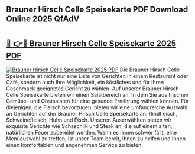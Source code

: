 ## Brauner Hirsch Celle Speisekarte PDF Download Online 2025 QfAdV

# <h2><a href="http://gc7ukwe.nevu.top/?p=Brauner+Hirsch+Celle+Speisekarte">🔗 👉🔴 Brauner Hirsch Celle Speisekarte 2025 PDF</a></h2>

[![Brauner Hirsch Celle Speisekarte 2025 PDF](https://i.imgur.com/dBaPXMq.png)](http://gc7ukwe.nevu.top/?p=Brauner+Hirsch+Celle+Speisekarte)
Die Brauner Hirsch Celle Speisekarte ist nicht nur eine Liste von Gerichten in einem Restaurant oder Café, sondern auch Ihre Möglichkeit, ein köstliches und für Ihren Geschmack geeignetes Gericht zu wählen. Auf unserer Brauner Hirsch Celle Speisekarte bieten wir einen Salatbereich an, in dem Sie aus frischen Gemüse- und Obstsalaten für eine gesunde Ernährung wählen können. Für diejenigen, die Fleisch bevorzugen, bieten wir eine umfangreiche Auswahl an Gerichten auf der Brauner Hirsch Celle Speisekarte an: Rindfleisch, Schweinefleisch, Huhn und Fisch. Unseren Auserwählten bieten wir exquisite Gerichte wie Schaschlik und Steak an, die auf einem alten, natürlichen Feuer zubereitet werden. Wenn es Ihnen schwer fällt, eine Menüauswahl zu treffen, ist unser Team bereit, Ihnen zu helfen und Ihnen einen komfortablen und angenehmen Service zu bieten.
